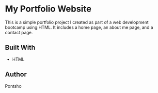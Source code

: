 # My Portfolio Website

This is a simple portfolio project I created as part of a web development bootcamp using HTML. It includes a home page, an about me page, and a contact page.

## Built With

- HTML

## Author

Pontsho
